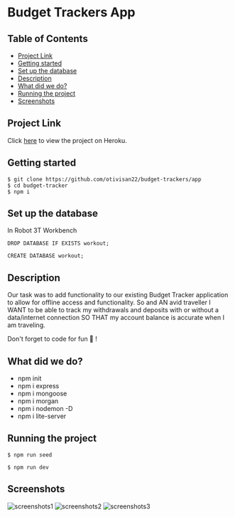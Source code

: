 <h1>Budget Trackers App</h1>

<h2> Table of Contents </h2>

- [Project Link](#project-link)
- [Getting started](#getting-started)
- [Set up the database](#set-up-the-database)
- [Description](#description)
- [What did we do?](#what-did-we-do)
- [Running the project](#running-the-project)
- [Screenshots](#screenshots)

## Project Link

Click [here](https://whispering-crag-95188.herokuapp.com/) to view the project on Heroku.

## Getting started

    $ git clone https://github.com/otivisan22/budget-trackers/app
    $ cd budget-tracker
    $ npm i

## Set up the database

In Robot 3T Workbench

```
DROP DATABASE IF EXISTS workout;

CREATE DATABASE workout;
```

## Description

Our task was to add functionality to our existing Budget Tracker application to allow for offline access and functionality.
So and AN avid traveller I WANT to be able to track my withdrawals and deposits with or without a data/internet connection
SO THAT my account balance is accurate when I am traveling.

Don't forget to code for fun :rocket: !

## What did we do?

- npm init
- npm i express
- npm i mongoose
- npm i morgan
- npm i nodemon -D
- npm i lite-server

## Running the project

```
$ npm run seed

$ npm run dev
```

## Screenshots

![screenshots1](src/models/public/icons/images/image1.PNG)
![screenshots2](src/public/images/image2.png/)
![screenshots3](src/public/images/image3.png/)
